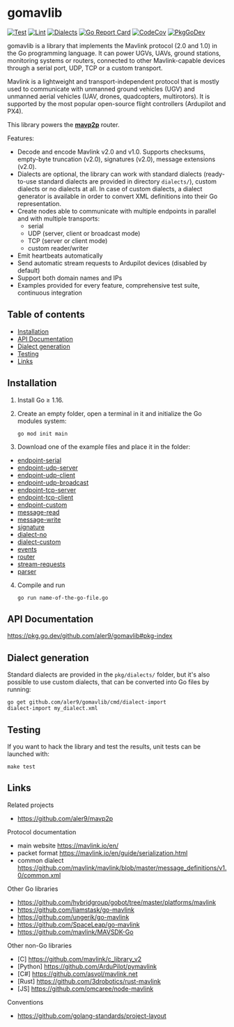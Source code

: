 
# gomavlib

[![Test](https://github.com/aler9/gomavlib/workflows/test/badge.svg)](https://github.com/aler9/gomavlib/actions?query=workflow:test)
[![Lint](https://github.com/aler9/gomavlib/workflows/lint/badge.svg)](https://github.com/aler9/gomavlib/actions?query=workflow:lint)
[![Dialects](https://github.com/aler9/gomavlib/workflows/dialects/badge.svg)](https://github.com/aler9/gomavlib/actions?query=workflow:dialects)
[![Go Report Card](https://goreportcard.com/badge/github.com/aler9/gomavlib)](https://goreportcard.com/report/github.com/aler9/gomavlib)
[![CodeCov](https://codecov.io/gh/aler9/gomavlib/branch/main/graph/badge.svg)](https://codecov.io/gh/aler9/gomavlib/branch/main)
[![PkgGoDev](https://pkg.go.dev/badge/github.com/aler9/gomavlib)](https://pkg.go.dev/github.com/aler9/gomavlib#pkg-index)

gomavlib is a library that implements the Mavlink protocol (2.0 and 1.0) in the Go programming language. It can power UGVs, UAVs, ground stations, monitoring systems or routers, connected to other Mavlink-capable devices through a serial port, UDP, TCP or a custom transport.

Mavlink is a lightweight and transport-independent protocol that is mostly used to communicate with unmanned ground vehicles (UGV) and unmanned aerial vehicles (UAV, drones, quadcopters, multirotors). It is supported by the most popular open-source flight controllers (Ardupilot and PX4).

This library powers the [**mavp2p**](https://github.com/aler9/mavp2p) router.

Features:

* Decode and encode Mavlink v2.0 and v1.0. Supports checksums, empty-byte truncation (v2.0), signatures (v2.0), message extensions (v2.0).
* Dialects are optional, the library can work with standard dialects (ready-to-use standard dialects are provided in directory `dialects/`), custom dialects or no dialects at all. In case of custom dialects, a dialect generator is available in order to convert XML definitions into their Go representation.
* Create nodes able to communicate with multiple endpoints in parallel and with multiple transports:
  * serial
  * UDP (server, client or broadcast mode)
  * TCP (server or client mode)
  * custom reader/writer
* Emit heartbeats automatically
* Send automatic stream requests to Ardupilot devices (disabled by default)
* Support both domain names and IPs
* Examples provided for every feature, comprehensive test suite, continuous integration

## Table of contents

* [Installation](#installation)
* [API Documentation](#api-documentation)
* [Dialect generation](#dialect-generation)
* [Testing](#testing)
* [Links](#links)

## Installation

1. Install Go &ge; 1.16.

2. Create an empty folder, open a terminal in it and initialize the Go modules system:

   ```
   go mod init main
   ```

3. Download one of the example files and place it in the folder:

  * [endpoint-serial](examples/endpoint-serial/main.go)
  * [endpoint-udp-server](examples/endpoint-udp-server/main.go)
  * [endpoint-udp-client](examples/endpoint-udp-client/main.go)
  * [endpoint-udp-broadcast](examples/endpoint-udp-broadcast/main.go)
  * [endpoint-tcp-server](examples/endpoint-tcp-server/main.go)
  * [endpoint-tcp-client](examples/endpoint-tcp-client/main.go)
  * [endpoint-custom](examples/endpoint-custom/main.go)
  * [message-read](examples/message-read/main.go)
  * [message-write](examples/message-write/main.go)
  * [signature](examples/signature/main.go)
  * [dialect-no](examples/dialect-no/main.go)
  * [dialect-custom](examples/dialect-custom/main.go)
  * [events](examples/events/main.go)
  * [router](examples/router/main.go)
  * [stream-requests](examples/stream-requests/main.go)
  * [parser](examples/parser/main.go)

4. Compile and run

   ```
   go run name-of-the-go-file.go
   ```

## API Documentation

https://pkg.go.dev/github.com/aler9/gomavlib#pkg-index

## Dialect generation

Standard dialects are provided in the `pkg/dialects/` folder, but it's also possible to use custom dialects, that can be converted into Go files by running:

```
go get github.com/aler9/gomavlib/cmd/dialect-import
dialect-import my_dialect.xml
```

## Testing

If you want to hack the library and test the results, unit tests can be launched with:

```
make test
```

## Links

Related projects

* https://github.com/aler9/mavp2p

Protocol documentation

* main website https://mavlink.io/en/
* packet format https://mavlink.io/en/guide/serialization.html
* common dialect https://github.com/mavlink/mavlink/blob/master/message_definitions/v1.0/common.xml

Other Go libraries

* https://github.com/hybridgroup/gobot/tree/master/platforms/mavlink
* https://github.com/liamstask/go-mavlink
* https://github.com/ungerik/go-mavlink
* https://github.com/SpaceLeap/go-mavlink
* https://github.com/mavlink/MAVSDK-Go

Other non-Go libraries

* [C] https://github.com/mavlink/c_library_v2
* [Python] https://github.com/ArduPilot/pymavlink
* [C#] https://github.com/asvol/mavlink.net
* [Rust] https://github.com/3drobotics/rust-mavlink
* [JS] https://github.com/omcaree/node-mavlink

Conventions

* https://github.com/golang-standards/project-layout
